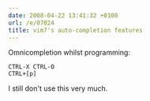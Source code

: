 ```yaml
---
date: 2008-04-22 13:41:32 +0100
url: /e/07024
title: vim7's auto-completion features
---
```



Omnicompletion whilst programming:

	CTRL-X CTRL-O
	CTRL+[p]

I still don't use this very much.
